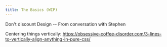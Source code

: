 ```yaml
---
title: The Basics (WIP)
---
```



Don't discount Design -- From conversation with Stephen


Centering things vertically: https://obsessive-coffee-disorder.com/3-lines-to-vertically-align-anything-in-pure-css/